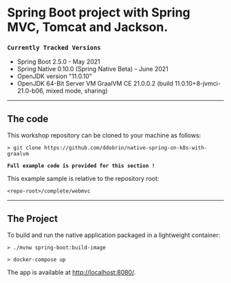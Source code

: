 # Spring Boot project with Spring MVC, Tomcat and Jackson.

### `Currently Tracked Versions`
* Spring Boot 2.5.0 - May 2021
* Spring Native 0.10.0 (Spring Native Beta) - June 2021
* OpenJDK version "11.0.10"
* OpenJDK 64-Bit Server VM GraalVM CE 21.0.0.2 (build 11.0.10+8-jvmci-21.0-b06, mixed mode, sharing)

----
## The code

This workshop repository can be cloned to your machine as follows:
```shell
> git clone https://github.com/ddobrin/native-spring-on-k8s-with-graalvm
```

**`Full example code is provided for this section !`**

This example sample is relative to the repository root:
```shell
<repo-root>/complete/webmvc
```
----
## The Project

To build and run the native application packaged in a lightweight container:
```shell
> ./mvnw spring-boot:build-image

> docker-compose up
```

The app is available at [http://localhost:8080/](http://localhost:8080/).

